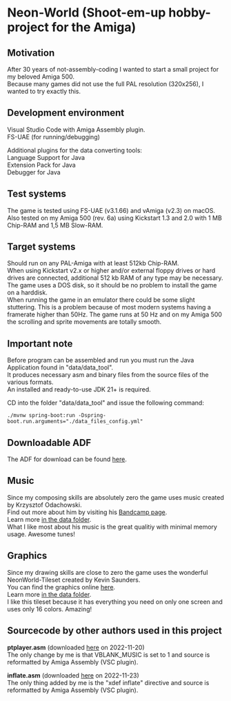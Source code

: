 # Neon-World (Shoot-em-up hobby-project for the Amiga)

## Motivation

After 30 years of not-assembly-coding I wanted to start a small project for my beloved Amiga 500.  
Because many games did not use the full PAL resolution (320x256), I wanted to try exactly this.  

## Development environment

Visual Studio Code with Amiga Assembly plugin.  
FS-UAE (for running/debugging)  

Additional plugins for the data converting tools:  
Language Support for Java  
Extension Pack for Java  
Debugger for Java  

## Test systems

The game is tested using FS-UAE (v3.1.66) and vAmiga (v2.3) on macOS.  
Also tested on my Amiga 500 (rev. 6a) using Kickstart 1.3 and 2.0 with 1 MB Chip-RAM and 1,5 MB Slow-RAM.  

## Target systems

Should run on any PAL-Amiga with at least 512kb Chip-RAM.  
When using Kickstart v2.x or higher and/or external floppy drives or hard drives are connected, additional 512 kb RAM of any type may be necessary.  
The game uses a DOS disk, so it should be no problem to install the game on a harddisk.  
When running the game in an emulator there could be some slight stuttering. This is a problem because of most modern systems having a framerate higher than 50Hz. The game runs at 50 Hz and on my Amiga 500 the scrolling and sprite movements are totally smooth.  

## Important note

Before program can be assembled and run you must run the Java Application found in "data/data_tool".  
It produces necessary asm and binary files from the source files of the various formats.  
An installed and ready-to-use JDK 21+ is required.  

CD into the folder "data/data_tool" and issue the following command:
```
./mvnw spring-boot:run -Dspring-boot.run.arguments="./data_files_config.yml"
```

## Downloadable ADF

The ADF for download can be found [here](https://github.com/cobour/neon-world/releases).

## Music

Since my composing skills are absolutely zero the game uses music created by Krzysztof Odachowski.  
Find out more about him by visiting his [Bandcamp page](https://soundkiller.bandcamp.com).  
Learn more [in the data folder](/data/readme.md).  
What I like most about his music is the great qualitiy with minimal memory usage. Awesome tunes!  

## Graphics

Since my drawing skills are close to zero the game uses the wonderful NeonWorld-Tileset created by Kevin Saunders.  
You can find the graphics online [here](https://www.patreon.com/posts/neonworld-2020-42472876).  
Learn more [in the data folder](/data/readme.md).  
I like this tileset because it has everything you need on only one screen and uses only 16 colors. Amazing!  

## Sourcecode by other authors used in this project

**ptplayer.asm** (downloaded [here](https://aminet.net/package/mus/play/ptplayer) on 2022-11-20)  
The only change by me is that VBLANK_MUSIC is set to 1 and source is reformatted by Amiga Assembly (VSC plugin).

**inflate.asm** (downloaded [here](https://raw.githubusercontent.com/keirf/Amiga-Stuff/master/inflate/inflate.asm) on 2022-11-23)  
The only thing added by me is the "xdef inflate" directive and source is reformatted by Amiga Assembly (VSC plugin).
